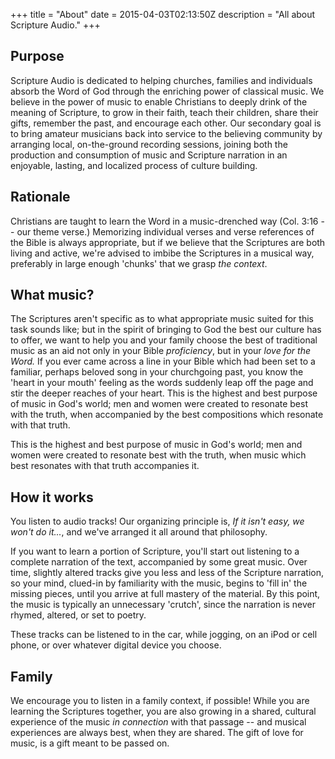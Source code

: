 +++
title = "About"
date = 2015-04-03T02:13:50Z
description = "All about Scripture Audio."
+++

## Purpose

Scripture Audio is dedicated to helping churches, families and individuals absorb the Word of God through the enriching power of classical music.  We believe in the power of music to enable Christians to deeply drink of the meaning of Scripture, to grow in their faith, teach their children, share their gifts, remember the past, and encourage each other.  Our secondary goal is to bring amateur musicians back into service to the believing community by arranging local, on-the-ground recording sessions, joining both the production and consumption of music and Scripture narration in an enjoyable, lasting, and localized process of culture building.  

## Rationale

Christians are taught to learn the Word in a music-drenched way (Col. 3:16 -- our theme verse.)  Memorizing individual verses and verse references of the Bible is always appropriate, but if we believe that the Scriptures are both living and active, we're advised to imbibe the Scriptures in a musical way, preferably in large enough 'chunks' that we grasp *the context*.  

## What music?
The Scriptures aren't specific as to what appropriate music suited for this task sounds like; but in the spirit of bringing to God the best our culture has to offer, we want to help you and your family choose the best of traditional music as an aid not only in your Bible *proficiency*, but in your *love for the Word.*  If you ever came across a line in your Bible which had been set to a familiar, perhaps beloved song in your churchgoing past, you know the 'heart in your mouth' feeling as the words suddenly leap off the page and stir the deeper reaches of your heart.  This is the highest and best purpose of music in God's world; men and women were created to resonate best with the truth, when accompanied by the best compositions which resonate with that truth.

This is the highest and best purpose of music in God's world; men and women were created to resonate best with the truth, when music which best resonates with that truth accompanies it.

## How it works
You listen to audio tracks!  Our organizing principle is, *If it isn't easy, we won't do it...*, and we've arranged it all around that philosophy.

If you want to learn a portion of Scripture, you'll start out listening to a complete narration of the text, accompanied by some great music.  Over time, slightly altered tracks give you less and less of the Scripture narration, so your mind, clued-in by familiarity with the music, begins to 'fill in' the missing pieces, until you arrive at full mastery of the material.  By this point, the music is typically an unnecessary 'crutch', since the narration is never rhymed, altered, or set to poetry.

These tracks can be listened to in the car, while jogging, on an iPod or cell phone, or over whatever digital device you choose.

## Family
We encourage you to listen in a family context, if possible!  While you are learning the Scriptures together, you are also growing in a shared, cultural experience of the music *in connection* with that passage -- and musical experiences are always best, when they are shared.  The gift of love for music, is a gift meant to be passed on.